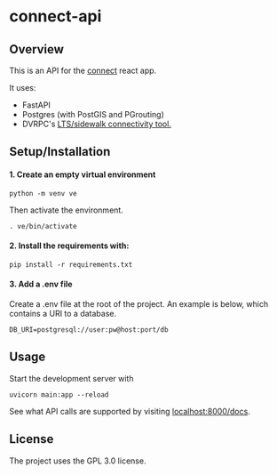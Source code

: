 # connect-api

## Overview
This is an API for the [connect](https://github.com/dvrpc/connect) react app. 

It uses: 
* FastAPI
* Postgres (with PostGIS and PGrouting)
* DVRPC's [LTS/sidewalk connectivity tool.](https://github.com/dvrpc/LTS_island_connectivity) 
 

## Setup/Installation

#### 1. Create an empty virtual environment
```shell
python -m venv ve
```
Then activate the environment. 
```shell
. ve/bin/activate
```

#### 2. Install the requirements with:
```shell 
pip install -r requirements.txt
```

#### 3. Add a .env file 
Create a .env file at the root of the project. An example is below, which contains a URI to a database.
```
DB_URI=postgresql://user:pw@host:port/db
```


## Usage
Start the development server with
```shell
uvicorn main:app --reload
```
See what API calls are supported by visiting [localhost:8000/docs](localhost:8000/docs).

## License
The project uses the GPL 3.0 license.
